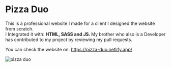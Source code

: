 # Pizza Duo 

This is a professional website I made for a client I designed the website from scratch. <br>
I Integrated it with: <strong> HTML, SASS and JS. </strong>
My brother who also is a Developer has contributed to my project by reviewing my pull requests. <br>

You can check the website on: https://pizza-duo.netlify.app/

![pizza duo](https://user-images.githubusercontent.com/61904483/104631540-abac1300-569c-11eb-9778-598074d7d02a.png)
